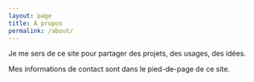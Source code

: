 ```yaml
---
layout: page
title: À propos 
permalink: /about/
---
```


Je me sers de ce site pour partager des projets, des usages, des idées.

Mes informations de contact sont dans le pied-de-page de ce site.

